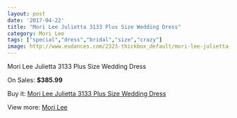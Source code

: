 ```yaml
---
layout: post
date: '2017-04-22'
title: "Mori Lee Julietta 3133 Plus Size Wedding Dress"
category: Mori Lee
tags: ["special","dress","bridal","size","crazy"]
image: http://www.eudances.com/2323-thickbox_default/mori-lee-julietta-3133-plus-size-wedding-dress.jpg
---
```

Mori Lee Julietta 3133 Plus Size Wedding Dress

On Sales: **$385.99**
<a href="https://www.eudances.com/en/mori-lee/774-mori-lee-julietta-3133-plus-size-wedding-dress.html"><amp-img layout="responsive" width="600" height="600" src="//www.eudances.com/2323-thickbox_default/mori-lee-julietta-3133-plus-size-wedding-dress.jpg" alt="Mori Lee Julietta 3133 Plus Size Wedding Dress 0" /></a>
<a href="https://www.eudances.com/en/mori-lee/774-mori-lee-julietta-3133-plus-size-wedding-dress.html"><amp-img layout="responsive" width="600" height="600" src="//www.eudances.com/2325-thickbox_default/mori-lee-julietta-3133-plus-size-wedding-dress.jpg" alt="Mori Lee Julietta 3133 Plus Size Wedding Dress 1" /></a>
<a href="https://www.eudances.com/en/mori-lee/774-mori-lee-julietta-3133-plus-size-wedding-dress.html"><amp-img layout="responsive" width="600" height="600" src="//www.eudances.com/2324-thickbox_default/mori-lee-julietta-3133-plus-size-wedding-dress.jpg" alt="Mori Lee Julietta 3133 Plus Size Wedding Dress 2" /></a>

Buy it: [Mori Lee Julietta 3133 Plus Size Wedding Dress](https://www.eudances.com/en/mori-lee/774-mori-lee-julietta-3133-plus-size-wedding-dress.html "Mori Lee Julietta 3133 Plus Size Wedding Dress")

View more: [Mori Lee](https://www.eudances.com/en/9-mori-lee "Mori Lee")